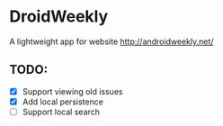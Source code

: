 # DroidWeekly
A lightweight app for website http://androidweekly.net/

## TODO:
- [x] Support viewing old issues
- [x] Add local persistence
- [ ] Support local search
